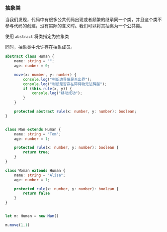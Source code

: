 ### 抽象类

当我们发现，代码中有很多公共代码出现或者频繁的继承同一个类，并且这个类不参与代码的创建，没有实际的含义时。我们可以将其抽离为一个公共类。

使用 `abstract` 将类指定为抽象类

同时，抽象类中允许存在抽象成员。

```ts
abstract class Human {
    name: string = "";
    age: number = 0;

    move(x: number, y: number) {
        console.log("判断边界值是否出界");
        console.log("判断是否存在障碍物无法跨越");
        if (this.rule(x, y)) {
            console.log("移动成功");
        }
    }

    protected abstract rule(x: number, y: number): boolean;
}


class Man extends Human {
    name: string = "Tom";
    age: number = 1;

    protected rule(x: number, y: number): boolean {
        return true;
    }
}

class Woman extends Human {
    name: string = "Alisa";
    age: number = 1;

    protected rule(x: number, y: number): boolean {
        return false
    }
}


let m: Human = new Man()

m.move(1,1)
```

